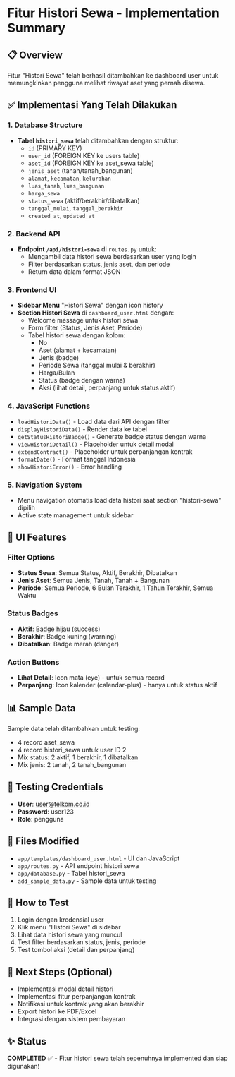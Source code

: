# Fitur Histori Sewa - Implementation Summary

## 📋 Overview
Fitur "Histori Sewa" telah berhasil ditambahkan ke dashboard user untuk memungkinkan pengguna melihat riwayat aset yang pernah disewa.

## ✅ Implementasi Yang Telah Dilakukan

### 1. Database Structure
- **Tabel `histori_sewa`** telah ditambahkan dengan struktur:
  - `id` (PRIMARY KEY)
  - `user_id` (FOREIGN KEY ke users table)
  - `aset_id` (FOREIGN KEY ke aset_sewa table)
  - `jenis_aset` (tanah/tanah_bangunan)
  - `alamat`, `kecamatan`, `kelurahan`
  - `luas_tanah`, `luas_bangunan`
  - `harga_sewa`
  - `status_sewa` (aktif/berakhir/dibatalkan)
  - `tanggal_mulai`, `tanggal_berakhir`
  - `created_at`, `updated_at`

### 2. Backend API
- **Endpoint `/api/histori-sewa`** di `routes.py` untuk:
  - Mengambil data histori sewa berdasarkan user yang login
  - Filter berdasarkan status, jenis aset, dan periode
  - Return data dalam format JSON

### 3. Frontend UI
- **Sidebar Menu** "Histori Sewa" dengan icon history
- **Section Histori Sewa** di `dashboard_user.html` dengan:
  - Welcome message untuk histori sewa
  - Form filter (Status, Jenis Aset, Periode)
  - Tabel histori sewa dengan kolom:
    - No
    - Aset (alamat + kecamatan)
    - Jenis (badge)
    - Periode Sewa (tanggal mulai & berakhir)
    - Harga/Bulan
    - Status (badge dengan warna)
    - Aksi (lihat detail, perpanjang untuk status aktif)

### 4. JavaScript Functions
- `loadHistoriData()` - Load data dari API dengan filter
- `displayHistoriData()` - Render data ke tabel
- `getStatusHistoriBadge()` - Generate badge status dengan warna
- `viewHistoriDetail()` - Placeholder untuk detail modal
- `extendContract()` - Placeholder untuk perpanjangan kontrak
- `formatDate()` - Format tanggal Indonesia
- `showHistoriError()` - Error handling

### 5. Navigation System
- Menu navigation otomatis load data histori saat section "histori-sewa" dipilih
- Active state management untuk sidebar

## 🎨 UI Features

### Filter Options
- **Status Sewa**: Semua Status, Aktif, Berakhir, Dibatalkan
- **Jenis Aset**: Semua Jenis, Tanah, Tanah + Bangunan
- **Periode**: Semua Periode, 6 Bulan Terakhir, 1 Tahun Terakhir, Semua Waktu

### Status Badges
- **Aktif**: Badge hijau (success)
- **Berakhir**: Badge kuning (warning)
- **Dibatalkan**: Badge merah (danger)

### Action Buttons
- **Lihat Detail**: Icon mata (eye) - untuk semua record
- **Perpanjang**: Icon kalender (calendar-plus) - hanya untuk status aktif

## 📊 Sample Data
Sample data telah ditambahkan untuk testing:
- 4 record aset_sewa
- 4 record histori_sewa untuk user ID 2
- Mix status: 2 aktif, 1 berakhir, 1 dibatalkan
- Mix jenis: 2 tanah, 2 tanah_bangunan

## 🔧 Testing Credentials
- **User**: user@telkom.co.id
- **Password**: user123
- **Role**: pengguna

## 📁 Files Modified
- `app/templates/dashboard_user.html` - UI dan JavaScript
- `app/routes.py` - API endpoint histori sewa
- `app/database.py` - Tabel histori_sewa
- `add_sample_data.py` - Sample data untuk testing

## 🚀 How to Test
1. Login dengan kredensial user
2. Klik menu "Histori Sewa" di sidebar
3. Lihat data histori sewa yang muncul
4. Test filter berdasarkan status, jenis, periode
5. Test tombol aksi (detail dan perpanjang)

## 🔄 Next Steps (Optional)
- Implementasi modal detail histori
- Implementasi fitur perpanjangan kontrak
- Notifikasi untuk kontrak yang akan berakhir
- Export histori ke PDF/Excel
- Integrasi dengan sistem pembayaran

## ✨ Status
**COMPLETED** ✅ - Fitur histori sewa telah sepenuhnya implemented dan siap digunakan!
